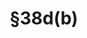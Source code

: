 ---
title: "§38d(b)"
draft: false
exceptions:
- info53m
memberstates:
- CZ
score: 3
compensation:
- No compensation
remarks: |
 Translation:
 
 Copyright is not infringed by a person that uses:
 [...]
 (b) the architectural work expressed in a building, drawings or plan for the purposes of maintenance work or for the alteration of the completed building to the extent strictly necessary and while preserving the value of the architectural work; if justified by the significance of the architectural work, and if it can be reasonably demanded, the user is required to give prior notice of its intention to the author provide him / her with the documentation of the building, including illustrations depicting the condition before making of the changes.


link: "https://www.zakonyprolidi.cz/cs/2000-121#p38d-1-b"
---